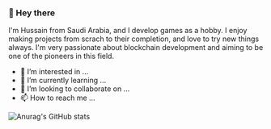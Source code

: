 ### 👋 Hey there

I'm Hussain from Saudi Arabia, and I develop games as a hobby. I enjoy making projects from scrach to their completion, and love to try new things always.
I'm very passionate about blockchain development and aiming to be one of the pioneers in this field. 


- 👀 I’m interested in ...
- 🌱 I’m currently learning ...
- 💞️ I’m looking to collaborate on ...
- 📫 How to reach me ...

![Anurag's GitHub stats](https://github-readme-stats.vercel.app/api?username=anuraghazra&theme=dark&show_icons=true)
<!---
7sonyms/7sonyms is a ✨ special ✨ repository because its `README.md` (this file) appears on your GitHub profile.
You can click the Preview link to take a look at your changes.
--->
